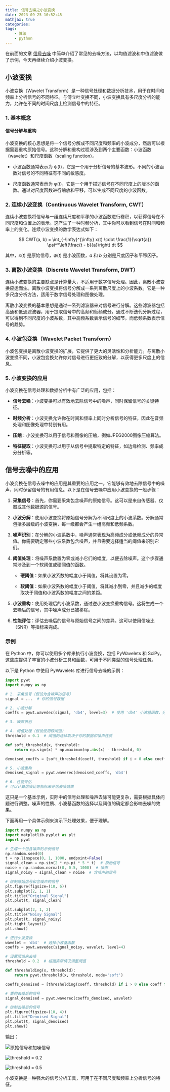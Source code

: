 ```yaml
---
title: 信号去噪之小波变换
date: 2023-09-25 10:52:45
mathjax: true
categories:
tags:
    - 算法
    - python
---
```


在前面的文章 [信号去噪](https://mp.weixin.qq.com/s?__biz=MzA3NzMyNTIyOA==&mid=2651481907&idx=1&sn=45e99b94f8b546f77445a1a09367e1b7&chksm=84ad71f0b3daf8e6dc1a58b354e600c651a097395484a0f459cdb5e337fbbf57e3eb8afd8286#rd) 中简单介绍了常见的去噪方法，以均值滤波和中值滤波做了示例，今天再继续介绍小波变换。

## 小波变换

小波变换（Wavelet Transform）是一种信号处理和数据分析技术，用于在时间和频率上分析信号的不同特征。与傅立叶变换不同，小波变换具有多尺度分析的能力，允许在不同的时间尺度上检测信号中的特征。

### 1. 基本概念

#### 信号分解与重构

小波变换的核心思想是将一个信号分解成不同尺度和频率的小波成分，然后可以根据需要重构原始信号。这种分解和重构过程涉及到两个主要函数：小波函数（wavelet）和尺度函数（scaling function）。

- 小波函数通常表示为 ψ(t)，它是一个用于分析信号的基本波形。不同的小波函数对信号的不同特征有不同的敏感度。
  
- 尺度函数通常表示为 φ(t)，它是一个用于描述信号在不同尺度上的版本的函数。通过对尺度函数进行缩放和平移，可以生成不同尺度的小波函数。

<!-- more -->

### 2. 连续小波变换（Continuous Wavelet Transform, CWT）

连续小波变换将信号与一组连续尺度和平移的小波函数进行卷积，以获得信号在不同尺度和位置上的表示。这产生了一种时频分析，其中你可以看到信号在时间和频率上的变化。连续小波变换的数学表达式如下：

$$
CWT(a, b) = \int_{-\infty}^{\infty} x(t) \cdot \frac{1}{\sqrt{a}} \psi^*\left(\frac{t - b}{a}\right) dt
$$

其中，$x(t)$ 是原始信号，$\psi(t)$ 是小波函数，$a$ 和 $b$ 分别是尺度因子和平移因子。

### 3. 离散小波变换（Discrete Wavelet Transform, DWT）

连续小波变换的主要缺点是计算量大，不适用于数字信号处理。因此，离散小波变换应运而生。离散小波变换将信号分解成一系列离散尺度上的小波系数。它是一种多尺度分析方法，适用于数字信号处理和图像处理。

离散小波变换的基本思想是通过一系列滤波器来对信号进行分解。这些滤波器包括高通和低通滤波器，用于提取信号中的高频和低频成分。通过不断迭代分解过程，可以得到不同尺度的小波系数，其中高频系数表示信号的细节，而低频系数表示信号的趋势。

### 4. 小波包变换（Wavelet Packet Transform）

小波包变换是离散小波变换的扩展，它提供了更大的灵活性和分析能力。与离散小波变换不同，小波包变换允许你对信号进行更细致的分解，以获得更多尺度上的信息。

### 5. 小波变换的应用

小波变换在信号处理和数据分析中有广泛的应用，包括：

- **信号去噪**：小波变换可以有效地去除信号中的噪声，同时保留信号的关键特征。
  
- **时频分析**：小波变换允许你在时间和频率上同时分析信号的特征，因此在音频处理和图像处理中特别有用。
  
- **压缩**：小波变换可以用于信号和图像的压缩，例如JPEG2000图像压缩算法。
  
- **特征提取**：小波变换可以用于从信号中提取特定的特征，如边缘检测、频率成分分析等。

## 信号去噪中的应用

小波变换在信号去噪中的应用是其重要的应用之一。它能够有效地去除信号中的噪声，同时保留信号的有用信息。以下是在信号去噪中应用小波变换的一般步骤：

1. **采集信号**：首先，你需要采集包含噪声的原始信号。这可以是来自传感器、仪器或其他数据源的信号。

2. **小波分解**：使用小波变换将原始信号分解为不同尺度上的小波系数。分解通常包括多层级的小波变换，每一级都会产生一组高频和低频系数。

3. **噪声识别**：在分解的小波系数中，噪声通常表现为高频成分或低频成分的异常值。你需要确定哪些小波系数包含噪声，并且需要选择适当的阈值来识别它们。

4. **阈值处理**：将噪声系数置为零或减小它们的幅度，以便去除噪声。这个步骤通常涉及到一个软阈值或硬阈值的函数。

   - **硬阈值**：如果小波系数的幅度小于阈值，将其设置为零。
   
   - **软阈值**：如果小波系数的幅度小于阈值，将其减小到零，并且减少的幅度取决于阈值和小波系数的幅度之间的差距。

5. **小波重构**：使用处理后的小波系数，通过逆小波变换重构信号。这将生成一个去噪后的信号，其中噪声成分已被移除。

6. **性能评估**：评估去噪后的信号与原始信号之间的差异。这可以使用信噪比（SNR）等指标来完成。

### 示例

在 Python 中，你可以使用多个库来执行小波变换，包括 PyWavelets 和 SciPy。这些库提供了丰富的小波分析工具和函数，可用于不同类型的信号处理任务。

以下是 Python 中使用 PyWavelets 库进行信号去噪的示例：

```python
import pywt
import numpy as np

# 1. 采集信号（假设为含噪声的信号）
signal = ...  # 你的信号数据

# 2. 小波分解
coeffs = pywt.wavedec(signal, 'db4', level=3)  # 使用 'db4' 小波基函数，分解到3级

# 3. 噪声识别

# 4. 阈值处理（假设使用软阈值）
threshold = 0.1  # 阈值的选择取决于你的数据和噪声性质

def soft_threshold(x, threshold):
    return np.sign(x) * np.maximum(np.abs(x) - threshold, 0)

denoised_coeffs = [soft_threshold(coeff, threshold) if i > 0 else coeff for i, coeff in enumerate(coeffs)]

# 5. 小波重构
denoised_signal = pywt.waverec(denoised_coeffs, 'db4')

# 6. 性能评估
# 可以计算信噪比等指标来评估去噪效果
```

这只是一个基本示例，实际中的信号处理和噪声去除可能更复杂，需要根据具体问题进行调整。噪声的性质、小波基函数的选择以及阈值的确定都会影响去噪的效果。

下面再用一个具体示例来演示下处理效果，便于理解。

```python
import numpy as np
import matplotlib.pyplot as plt
import pywt

# 生成一个包含噪声的示例信号
np.random.seed(0)
t = np.linspace(0, 1, 1000, endpoint=False)
signal_clean = np.sin(2 * np.pi * 5 * t)  # 原始信号
noise = np.random.normal(0, 0.5, 1000)  # 噪声
signal_noisy = signal_clean + noise  # 含噪声的信号

# 绘制原始信号和含噪声的信号
plt.figure(figsize=(10, 6))
plt.subplot(2, 1, 1)
plt.title("Original Signal")
plt.plot(t, signal_clean)

plt.subplot(2, 1, 2)
plt.title("Noisy Signal")
plt.plot(t, signal_noisy)
plt.tight_layout()
plt.show()

# 进行小波变换
wavelet = 'db4'  # 选择小波基函数
coeffs = pywt.wavedec(signal_noisy, wavelet, level=4)

# 设置阈值来去噪
threshold = 0.2  # 根据实际情况调整阈值

def thresholding(x, threshold):
    return pywt.threshold(x, threshold, mode='soft')

coeffs_denoised = [thresholding(coeff, threshold) if i > 0 else coeff for i, coeff in enumerate(coeffs)]

# 重构去噪后的信号
signal_denoised = pywt.waverec(coeffs_denoised, wavelet)

# 绘制去噪后的信号
plt.figure(figsize=(10, 4))
plt.title("Denoised Signal")
plt.plot(t, signal_denoised)
plt.show()
```

输出：

![原始信号和加噪信号](https://imgs.boringhex.top/blog/20230911222521.png)

![threshold = 0.2](https://imgs.boringhex.top/blog/20230911222615.png)

![threshold = 0.5](https://imgs.boringhex.top/blog/20230911222747.png)

小波变换是一种强大的信号分析工具，可用于在不同尺度和频率上分析信号的特征。
